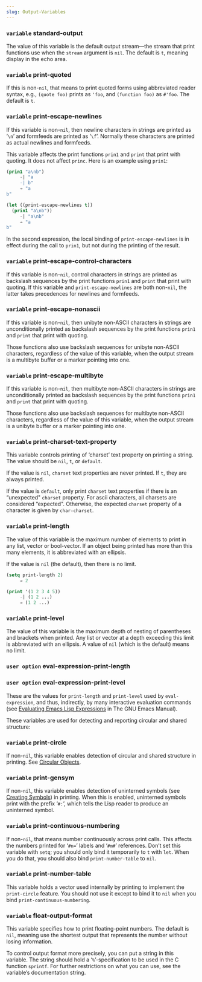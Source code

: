 ```yaml
---
slug: Output-Variables
---
```


### <span className="tag variable">`variable`</span> **standard-output**

The value of this variable is the default output stream—the stream that print functions use when the `stream` argument is `nil`. The default is `t`, meaning display in the echo area.

### <span className="tag variable">`variable`</span> **print-quoted**

If this is non-`nil`, that means to print quoted forms using abbreviated reader syntax, e.g., `(quote foo)` prints as `'foo`, and `(function foo)` as `#'foo`. The default is `t`.

### <span className="tag variable">`variable`</span> **print-escape-newlines**

If this variable is non-`nil`, then newline characters in strings are printed as ‘`\n`’ and formfeeds are printed as ‘`\f`’. Normally these characters are printed as actual newlines and formfeeds.

This variable affects the print functions `prin1` and `print` that print with quoting. It does not affect `princ`. Here is an example using `prin1`:

```lisp
(prin1 "a\nb")
     -| "a
     -| b"
     ⇒ "a
b"
```



```lisp
(let ((print-escape-newlines t))
  (prin1 "a\nb"))
     -| "a\nb"
     ⇒ "a
b"
```

In the second expression, the local binding of `print-escape-newlines` is in effect during the call to `prin1`, but not during the printing of the result.

### <span className="tag variable">`variable`</span> **print-escape-control-characters**

If this variable is non-`nil`, control characters in strings are printed as backslash sequences by the print functions `prin1` and `print` that print with quoting. If this variable and `print-escape-newlines` are both non-`nil`, the latter takes precedences for newlines and formfeeds.

### <span className="tag variable">`variable`</span> **print-escape-nonascii**

If this variable is non-`nil`, then unibyte non-ASCII characters in strings are unconditionally printed as backslash sequences by the print functions `prin1` and `print` that print with quoting.

Those functions also use backslash sequences for unibyte non-ASCII characters, regardless of the value of this variable, when the output stream is a multibyte buffer or a marker pointing into one.

### <span className="tag variable">`variable`</span> **print-escape-multibyte**

If this variable is non-`nil`, then multibyte non-ASCII characters in strings are unconditionally printed as backslash sequences by the print functions `prin1` and `print` that print with quoting.

Those functions also use backslash sequences for multibyte non-ASCII characters, regardless of the value of this variable, when the output stream is a unibyte buffer or a marker pointing into one.

### <span className="tag variable">`variable`</span> **print-charset-text-property**

This variable controls printing of ‘charset’ text property on printing a string. The value should be `nil`, `t`, or `default`.

If the value is `nil`, `charset` text properties are never printed. If `t`, they are always printed.

If the value is `default`, only print `charset` text properties if there is an “unexpected" `charset` property. For ascii characters, all charsets are considered “expected". Otherwise, the expected `charset` property of a character is given by `char-charset`.

### <span className="tag variable">`variable`</span> **print-length**

The value of this variable is the maximum number of elements to print in any list, vector or bool-vector. If an object being printed has more than this many elements, it is abbreviated with an ellipsis.

If the value is `nil` (the default), then there is no limit.

```lisp
(setq print-length 2)
     ⇒ 2
```

```lisp
(print '(1 2 3 4 5))
     -| (1 2 ...)
     ⇒ (1 2 ...)
```

### <span className="tag variable">`variable`</span> **print-level**

The value of this variable is the maximum depth of nesting of parentheses and brackets when printed. Any list or vector at a depth exceeding this limit is abbreviated with an ellipsis. A value of `nil` (which is the default) means no limit.

### <span className="tag useroption">`user option`</span> **eval-expression-print-length**

### <span className="tag useroption">`user option`</span> **eval-expression-print-level**

These are the values for `print-length` and `print-level` used by `eval-expression`, and thus, indirectly, by many interactive evaluation commands (see [Evaluating Emacs Lisp Expressions](https://www.gnu.org/software/emacs/manual/html_mono/emacs.html#Lisp-Eval) in The GNU Emacs Manual).

These variables are used for detecting and reporting circular and shared structure:

### <span className="tag variable">`variable`</span> **print-circle**

If non-`nil`, this variable enables detection of circular and shared structure in printing. See [Circular Objects](Circular-Objects).

### <span className="tag variable">`variable`</span> **print-gensym**

If non-`nil`, this variable enables detection of uninterned symbols (see [Creating Symbols](Creating-Symbols)) in printing. When this is enabled, uninterned symbols print with the prefix ‘`#:`’, which tells the Lisp reader to produce an uninterned symbol.

### <span className="tag variable">`variable`</span> **print-continuous-numbering**

If non-`nil`, that means number continuously across print calls. This affects the numbers printed for ‘`#n=`’ labels and ‘`#m#`’ references. Don’t set this variable with `setq`; you should only bind it temporarily to `t` with `let`. When you do that, you should also bind `print-number-table` to `nil`.

### <span className="tag variable">`variable`</span> **print-number-table**

This variable holds a vector used internally by printing to implement the `print-circle` feature. You should not use it except to bind it to `nil` when you bind `print-continuous-numbering`.

### <span className="tag variable">`variable`</span> **float-output-format**

This variable specifies how to print floating-point numbers. The default is `nil`, meaning use the shortest output that represents the number without losing information.

To control output format more precisely, you can put a string in this variable. The string should hold a ‘`%`’-specification to be used in the C function `sprintf`. For further restrictions on what you can use, see the variable’s documentation string.
